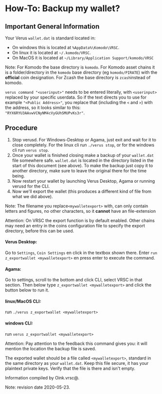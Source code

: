 # How-To: Backup my wallet?

## Important General Information

Your Verus `wallet.dat` is standard located in:

 * On windows this is located at `%AppData%\Komodo\VRSC`.
 * On linux it is located at `~/.komodo/VRSC`.
 * On MacOS it is located at `~/Library/Application Support/komodo/VRSC`

Note: For Komodo the base directory is `komodo`.
For Komodo asset chains it is a folder/directory in the `komodo` base directory (eg `komodo/PIRATE`) with the **official** coin designation.
For Zcash the base directory is `zcash`instead of komodo.

`verus command "<userinput>"` needs to be entered literally, with `<userinput>` replaced by your specific userdata. So if the text directs you to use for example `"<Public Address>"`, you replace that (including the `<` and `>`) with the address,
so it looks similar to this: `"RYX6RYU3AAvwVCNyNM4cVyGUhSMUPvKs3r"`.

## Procedure
1. Stop verusd. For Windows-Desktop or Agama, just exit and wait for it to close completely. For the linux cli run `./verus stop`, or for the windows cli run `verus stop`.
2. Once your wallet is finished closing make a backup of your `wallet.dat` file somewhere safe. `wallet.dat` is located in the directory listed in the start of this document (see above). To make the backup just copy it to another directory, make sure to leave the original there for the time being.
3. Now restart your wallet by launching Verus Desktop, Agama or running verusd for the CLI.
4. Now we'll export the wallet (this produces a different kind of file from what we did above).

Note: The filename you replace`<mywalletexport>` with, can only contain letters and figures, no other characters, so it **cannot** have an file-extension

Attention: On VRSC the export function is by default enabled. Other chains may need an entry in the coins configuration file to specify the export directory, before this can be used.

#### Verus Desktop:
   Go to `Settings`, `Coin Settings` en click in the textbox shown there.
   Enter `run z_exportwallet <mywalletexport>` en press enter to execute the command.
#### Agama:
   Go to settings, scroll to the bottom and click CLI, select VRSC in that section.
   Then below type `z_exportwallet <mywalletexport>` and click the button below to run it.
#### linux/MacOS CLI:
   run `./verus z_exportwallet <mywalletexport>`
#### windows CLI:
   run `verus z_exportwallet <mywalletexport>`

Attention: Pay attention to the feedback this command gives you: it will mention the location the backup file is saved.

The exported wallet should be a file called `<mywalletexport>`, standard in the same directory as your `wallet.dat`. Keep this file secure, it has your plaintext private keys. Verify that the file is there and isn't empty.

Information compiled by Oink.vrsc@.

Note: revision date 2020-05-23.
